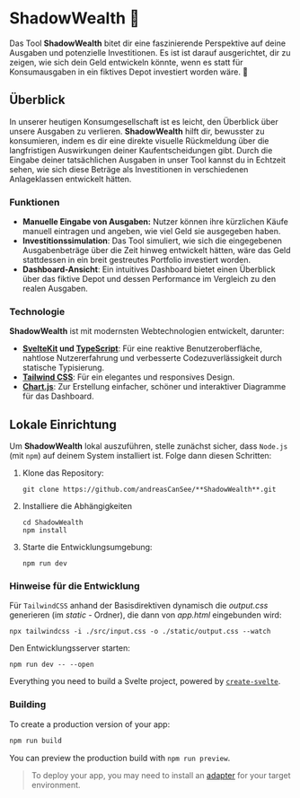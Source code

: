 # ShadowWealth 🔦

Das Tool **ShadowWealth** bitet dir eine faszinierende Perspektive auf deine Ausgaben und potenzielle Investitionen. Es ist ist darauf ausgerichtet, dir zu zeigen, wie sich dein Geld entwickeln könnte, wenn es statt für Konsumausgaben in ein fiktives Depot investiert worden wäre. 💸

## Überblick
In unserer heutigen Konsumgesellschaft ist es leicht, den Überblick über unsere Ausgaben zu verlieren. **ShadowWealth** hilft dir, bewusster zu konsumieren, indem es dir eine direkte visuelle Rückmeldung über die langfristigen Auswirkungen deiner Kaufentscheidungen gibt. Durch die Eingabe deiner tatsächlichen Ausgaben in unser Tool kannst du in Echtzeit sehen, wie sich diese Beträge als Investitionen in verschiedenen Anlageklassen entwickelt hätten.

### Funktionen
- **Manuelle Eingabe von Ausgaben:** Nutzer können ihre kürzlichen Käufe manuell eintragen und angeben, wie viel Geld sie ausgegeben haben.
- **Investitionssimulation**: Das Tool simuliert, wie sich die eingegebenen Ausgabenbeträge über die Zeit hinweg entwickelt hätten, wäre das Geld stattdessen in ein breit gestreutes Portfolio investiert worden.
- **Dashboard-Ansicht**: Ein intuitives Dashboard bietet einen Überblick über das fiktive Depot und dessen Performance im Vergleich zu den realen Ausgaben.

### Technologie
**ShadowWealth** ist mit modernsten Webtechnologien entwickelt, darunter:

- **[SvelteKit](https://kit.svelte.dev/docs/introduction) und [TypeScript](https://www.typescriptlang.org/)**: Für eine reaktive Benutzeroberfläche, nahtlose Nutzererfahrung und verbesserte Codezuverlässigkeit durch statische Typisierung.
- **[Tailwind CSS](https://tailwindcss.com/docs/installation)**: Für ein elegantes und responsives Design.
- **[Chart.js](https://www.chartjs.org/)**: Zur Erstellung einfacher, schöner und interaktiver Diagramme für das Dashboard.

## Lokale Einrichtung
Um **ShadowWealth** lokal auszuführen, stelle zunächst sicher, dass `Node.js` (mit `npm`) auf deinem System installiert ist. Folge dann diesen Schritten:

1. Klone das Repository:
    ```
    git clone https://github.com/andreasCanSee/**ShadowWealth**.git
    ```
2. Installiere die Abhängigkeiten
    ``` 
    cd ShadowWealth
    npm install
    ```
3. Starte die Entwicklungsumgebung:
    ```
    npm run dev
    ```


### Hinweise für die Entwicklung


Für `TailwindCSS` anhand der Basisdirektiven dynamisch die _output.css_ generieren (im _static_ - Ordner), die dann von _app.html_ eingebunden wird:

```npx tailwindcss -i ./src/input.css -o ./static/output.css --watch```

Den Entwicklungsserver starten:

`npm run dev -- --open`

Everything you need to build a Svelte project, powered by [`create-svelte`](https://github.com/sveltejs/kit/tree/main/packages/create-svelte).

### Building

To create a production version of your app:

```bash
npm run build
```

You can preview the production build with `npm run preview`.

> To deploy your app, you may need to install an [adapter](https://kit.svelte.dev/docs/adapters) for your target environment.
